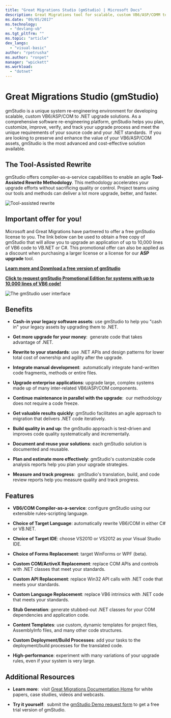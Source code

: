 ```yaml
---
title: "Great Migrations Studio (gmStudio) | Microsoft Docs"
description: Great Migrations tool for scalable, custom VB6/ASP/COMM to .NET upgrade solutions
ms.date: "09/05/2017"
ms.technology: 
  - "devlang-vb"
ms.tgt_pltfrm: ""
ms.topic: "article"
dev_langs: 
  - "visual-basic"
author: "rpetrusha"
ms.author: "ronpet"
manager: "wpickett"
ms.workload: 
  - "dotnet"
---
```


# Great Migrations Studio (gmStudio)

gmStudio is a unique system re-engineering environment for developing scalable, custom VB6/ASP/COM to .NET upgrade solutions. As a comprehensive software re-engineering platform, gmStudio helps you plan, customize, improve, verify, and track your upgrade process and meet the unique requirements of your source code and your .NET standards.  If you are looking to preserve and enhance the value of your VB6/ASP/COM assets, gmStudio is the most advanced and cost-effective solution available. 

## The Tool-Assisted Rewrite

gmStudio offers compiler-as-a-service capabilities to enable an agile **Tool-Assisted Rewrite Methodology**. This methodology accelerates your upgrade efforts without sacrificing quality or control. Project teams using our tools and methods can deliver a lot more upgrade, better, and faster.

![Tool-assisted rewrite](./media/tool-assisted-rewrite.png) 

## Important offer for you!

Microsoft and Great Migrations have partnered to offer a free gmStudio license to you. The link below can be used to obtain a free copy of gmStudio that will allow you to upgrade an application of up to 10,000 lines of VB6 code to VB.NET or C#. This promotional offer can also be applied as a discount when purchasing a larger license or a license for our **ASP upgrade** tool.

[**Learn more and Download a free version of gmStudio**](http://www.greatmigrations.com/resources/gmstudio-promotion.aspx)

[**Click to request gmStudio Promotional Edition for systems with up to 10,000 lines of VB6 code!**](http://www.greatmigrations.com/resources/gmstudio-promotion.aspx)

![The gmStudio user interface](./media/gmstudio-ui.png) 

## Benefits

- **Cash-in your legacy software assets**: use gmStudio to help you "cash in" your legacy assets by upgrading them to .NET.

- **Get more upgrade for your money**:  generate code that takes advantage of .NET.

- **Rewrite to your standards**: use .NET APIs and design patterns for lower total cost of ownership and agility after the upgrade.  

- **Integrate manual development**:  automatically integrate hand-written code fragments, methods or entire files. 

- **Upgrade enterprise applications**: upgrade large, complex systems made up of many inter-related VB6/ASP/COM components.

- **Continue maintenance in parallel with the upgrade**:  our methodology does not require a code freeze.  

- **Get valuable results quickly**: gmStudio facilitates an agile approach to migration that delivers .NET code iteratively.
 
- **Build quality in and up**: the gmStudio approach is test-driven and improves code quality systematically and incrementally.

- **Document and reuse your solutions**: each gmStudio solution is documented and reusable.

- **Plan and estimate more effectively**: gmStudio's customizable code analysis reports help you plan your upgrade strategies.

- **Measure and track progress**:  gmStudio's translation, build, and code review reports help you measure quality and track progress.

## Features

- **VB6/COM Compiler-as-a-service**: configure gmStudio using our extensible rules-scripting language.

- **Choice of Target Language**: automatically rewrite VB6/COM in either C# or VB.NET.

- **Choice of Target IDE**: choose VS2010 or VS2012 as your Visual Studio IDE.

- **Choice of Forms Replacement**: target WinForms or WPF (beta).

- **Custom COM/ActiveX Replacement**: replace COM APIs and controls with .NET classes that meet your standards.

- **Custom API Replacement**: replace Win32 API calls with .NET code that meets your standards.

- **Custom Language Replacement**: replace VB6 intrinsics with .NET code that meets your standards.

- **Stub Generation**: generate stubbed-out .NET classes for your COM dependencies and application code.

- **Content Templates**: use custom, dynamic templates for project files, AssemblyInfo files, and many other code structures.

- **Custom Deployment/Build Processes**: add your tasks to the deployment/build processes for the translated code.

- **High-performance**: experiment with many variations of your upgrade rules, even if your system is very large.

## Additional Resources

- **Learn more**:  visit [Great Migrations Documentation Home](https://www.greatmigrations.com/resources/documentation.aspx) for white papers, case studies, videos and webcasts.

- **Try it yourself**:  submit the [gmStudio Demo request form](http://www.greatmigrations.com/resources/gmstudio-promotion.aspx) to get a free trial version of gmStudio.
  
